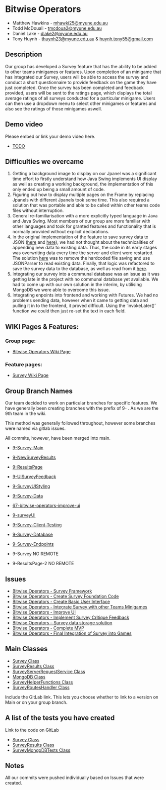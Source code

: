 # Bitwise Operators

- Matthew Hawkins - <mhawki25@myune.edu.au>
- Todd McDouall - <tmcdoua2@myune.edu.au>
- Daniel Lake - <dlake2@myune.edu.au>
- Tony Huynh - <thuynh23@myune.edu.au> & <huynh.tony55@gmail.com>

## Description

Our group has developed a Survey feature that has the ability to be added to other teams minigames or features.
Upon completion of an minigame that has integrated our Survey, users will be able to access the survey and conduct a short questionnaire to provide feedback on the game they have just completed.
Once the survey has been completed and feedback provided, users will be sent to the ratings page, which displays the total average ratings of all surveys conducted for a particular minigame.
Users can then use a dropdown menu to select other minigames or features and also see the ratings of those minigames aswell.

## Demo video

Please embed or link your demo video here.

- [TODO]()

## Difficulties we overcame

1. Getting a background image to display on our Jpanel was a significant time effort to firstly understand how Java Swing implements UI display as well as creating a working background, the implementation of this only ended up being a small amount of code.
2. Figuring out how to display multiple pages on the Frame by replacing Jpanels with different Jpanels took some time. This also required a solution that was portable and able to be called within other teams code files without interruption.
3. General re-familiarisation with a more explicitly typed language in Java and Java Swing. Most members of our group are more familiar with other languages and took for granted features and functionality that is normally provided without explicit declarations.
4. In the original implementation of the feature to save survey data to JSON ([here](https://gitlab.une.edu.au/cosc220-2023/classproject/-/commit/e7acd7e5ab3a11b41cd95274e524a670f90cf4c0) and [here](https://gitlab.une.edu.au/cosc220-2023/classproject/-/commit/c289a767de719101cc9e031c3b9cdda98ab4d0fe)), we had not thought about the technicalities of appending new data to existing data. Thus, the code in its early stages was overwriting data every time the server and client were restarted. The solution [here](https://gitlab.une.edu.au/cosc220-2023/classproject/-/commit/dcfb48126eda2bc2968d319335101c10466a71df) was to remove the hardcoded file saving and use JSONParser to read existing data. Finally, that logic was refactored to save the survey data to the database, as well as read from it [here](https://gitlab.une.edu.au/cosc220-2023/classproject/-/commit/a3aa13ccc27995ce304fcb450ba659c9eee1c582).
5. Integrating our survey into a communal database was an issue as it was getting late in the project with no communal database yet available. We had to come up with our own solution in the interim, by utilising MongoDB we were able to overcome this issue.
6. Integrating enpoints into frontend and working with Futures. We had no problems sending data, however when it came to getting data and pulling it in to the frontend, it proved difficult. Using the ‘invokeLater()’ function we could then just re-set the text in each field.

## WIKI Pages & Features:

### Group page:

- [Bitwise Operators Wiki Page](https://gitlab.une.edu.au/cosc220-2023/classproject/-/wikis/Bitwise%20Operators)

### Feature pages:

- [Survey Wiki Page](https://gitlab.une.edu.au/cosc220-2023/classproject/-/wikis/MiniGame-Survey)

## Group Branch Names

Our team decided to work on particular branches for specific features. We have generally been creating branches with the prefix of 9- . As we are the 9th team in the wiki.

This method was generally followed throughout, however some branches were named via gitlab issues.

All commits, however, have been merged into main.

- [9-Survey-Main](https://gitlab.une.edu.au/cosc220-2023/classproject/-/tree/9-Survey-Main?ref_type=heads)
- [9-NewSurveyResults](https://gitlab.une.edu.au/cosc220-2023/classproject/-/tree/9-NewSurveyResults?ref_type=heads)
- [9-ResultsPage](https://gitlab.une.edu.au/cosc220-2023/classproject/-/tree/9-ResultsPage?ref_type=heads)
- [9-UISurveyFeedback](https://gitlab.une.edu.au/cosc220-2023/classproject/-/tree/9-UISurveyFeedback?ref_type=heads)
- [9-SurveyUIStyling](https://gitlab.une.edu.au/cosc220-2023/classproject/-/tree/9-SurveyUIStyling?ref_type=heads)
- [9-Survey-Data](https://gitlab.une.edu.au/cosc220-2023/classproject/-/tree/9-Survey-Data?ref_type=heads)
- [67-bitwise-operators-improve-ui](https://gitlab.une.edu.au/cosc220-2023/classproject/-/tree/67-bitwise-operators-improve-ui?ref_type=heads)
- [9-surveyUI](https://gitlab.une.edu.au/cosc220-2023/classproject/-/tree/9-surveyUI?ref_type=heads)
- [9-Survey-Client-Testing](https://gitlab.une.edu.au/cosc220-2023/classproject/-/tree/9-Survey-Client-Testing?ref_type=heads)
- [9-Survey-Database](https://gitlab.une.edu.au/cosc220-2023/classproject/-/tree/9-Survey-Database?ref_type=heads)
- [9-Survey-Endpoints](https://gitlab.une.edu.au/cosc220-2023/classproject/-/tree/9-Survey-Endpoints?ref_type=heads)

- 9-Survey NO REMOTE
- 9-ResultsPage-2 NO REMOTE

## Issues

- [Bitwise Operators - Survey Framework](https://gitlab.une.edu.au/cosc220-2023/classproject/-/issues/15)
- [Bitwise Operators - Create Survey Foundation Code](https://gitlab.une.edu.au/cosc220-2023/classproject/-/issues/29)
- [Bitwise Operators - Create Basic User Interface](https://gitlab.une.edu.au/cosc220-2023/classproject/-/issues/55)
- [Bitwise Operators - Integrate Survey with other Teams Minigames](https://gitlab.une.edu.au/cosc220-2023/classproject/-/issues/30)
- [Bitwise Operators - Improve UI](https://gitlab.une.edu.au/cosc220-2023/classproject/-/issues/67)
- [Bitwise Operators - Implement Survey Critique Feedback](https://gitlab.une.edu.au/cosc220-2023/classproject/-/issues/106)
- [Bitwise Operators – Survey data storage solution](https://gitlab.une.edu.au/cosc220-2023/classproject/-/issues/46)
- [Bitwise Operators - Complete MVP](https://gitlab.une.edu.au/cosc220-2023/classproject/-/issues/107)
- [Bitwise Operators - Final Integration of Survey into Games](https://gitlab.une.edu.au/cosc220-2023/classproject/-/issues/218)

## Main Classes

- [Survey Class](https://gitlab.une.edu.au/cosc220-2023/classproject/-/blob/main/javaprojects/client/src/main/java/minigames/client/survey/Survey.java)
- [SurveyResults Class](https://gitlab.une.edu.au/cosc220-2023/classproject/-/blob/main/javaprojects/client/src/main/java/minigames/client/survey/SurveyResults.java)
- [SurveyServerRequestService Class](https://gitlab.une.edu.au/cosc220-2023/classproject/-/blob/main/javaprojects/client/src/main/java/minigames/client/survey/SurveyServerRequestService.java)
- [MongoDB Class](https://gitlab.une.edu.au/cosc220-2023/classproject/-/blob/main/javaprojects/server/src/main/java/minigames/server/survey/MongoDB.java)
- [SurveyHelperFunctions Class](https://gitlab.une.edu.au/cosc220-2023/classproject/-/blob/main/javaprojects/server/src/main/java/minigames/server/survey/SurveyHelperFunctions.java)
- [SurveyRoutesHandler Class](https://gitlab.une.edu.au/cosc220-2023/classproject/-/blob/main/javaprojects/server/src/main/java/minigames/server/survey/SurveyRoutesHandler.java)

Include the GitLab link. This lets you choose whether to link to
a version on Main or on your group branch.

## A list of the tests you have created

Link to the code on GitLab

- [Survey Class](https://gitlab.une.edu.au/cosc220-2023/classproject/-/blob/9-Survey-Main/javaprojects/client/src/test/java/minigames/client/survey/SurveyTest.java?ref_type=heads)
- [SurveyResults Class](https://gitlab.une.edu.au/cosc220-2023/classproject/-/blob/9-Survey-Main/javaprojects/client/src/test/java/minigames/client/survey/SurveyResultsTest.java?ref_type=heads)
- [SurveyMongoDBTests Class](https://gitlab.une.edu.au/cosc220-2023/classproject/-/blob/9-Survey-Main/javaprojects/server/src/test/java/minigames/server/survey/SurveyMongoDBTests.java?ref_type=heads)

## Notes

All our commits were pushed individually based on Issues that were created.
